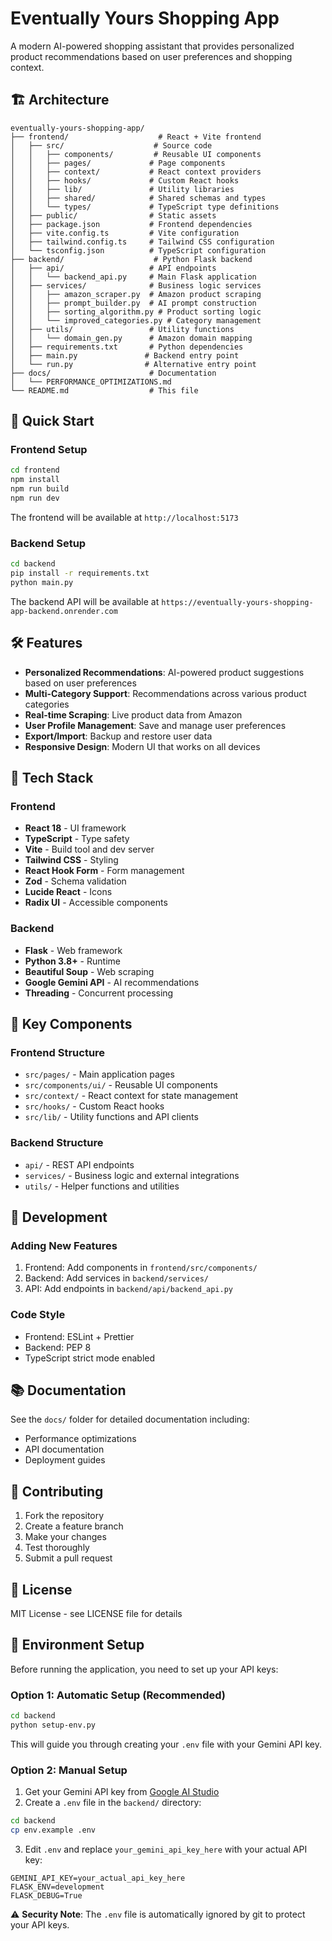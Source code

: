 # Eventually Yours Shopping App

A modern AI-powered shopping assistant that provides personalized product recommendations based on user preferences and shopping context.

## 🏗️ Architecture

```
eventually-yours-shopping-app/
├── frontend/                    # React + Vite frontend
│   ├── src/                    # Source code
│   │   ├── components/         # Reusable UI components
│   │   ├── pages/             # Page components
│   │   ├── context/           # React context providers
│   │   ├── hooks/             # Custom React hooks
│   │   ├── lib/               # Utility libraries
│   │   ├── shared/            # Shared schemas and types
│   │   └── types/             # TypeScript type definitions
│   ├── public/                # Static assets
│   ├── package.json           # Frontend dependencies
│   ├── vite.config.ts         # Vite configuration
│   ├── tailwind.config.ts     # Tailwind CSS configuration
│   └── tsconfig.json          # TypeScript configuration
├── backend/                    # Python Flask backend
│   ├── api/                   # API endpoints
│   │   └── backend_api.py     # Main Flask application
│   ├── services/              # Business logic services
│   │   ├── amazon_scraper.py  # Amazon product scraping
│   │   ├── prompt_builder.py  # AI prompt construction
│   │   ├── sorting_algorithm.py # Product sorting logic
│   │   └── improved_categories.py # Category management
│   ├── utils/                 # Utility functions
│   │   └── domain_gen.py      # Amazon domain mapping
│   ├── requirements.txt       # Python dependencies
│   ├── main.py               # Backend entry point
│   └── run.py                # Alternative entry point
├── docs/                      # Documentation
│   └── PERFORMANCE_OPTIMIZATIONS.md
└── README.md                  # This file
```

## 🚀 Quick Start

### Frontend Setup

```bash
cd frontend
npm install
npm run build
npm run dev
```

The frontend will be available at `http://localhost:5173`

### Backend Setup

```bash
cd backend
pip install -r requirements.txt
python main.py
```

The backend API will be available at `https://eventually-yours-shopping-app-backend.onrender.com`

## 🛠️ Features

- **Personalized Recommendations**: AI-powered product suggestions based on user preferences
- **Multi-Category Support**: Recommendations across various product categories
- **Real-time Scraping**: Live product data from Amazon
- **User Profile Management**: Save and manage user preferences
- **Export/Import**: Backup and restore user data
- **Responsive Design**: Modern UI that works on all devices

## 🧩 Tech Stack

### Frontend
- **React 18** - UI framework
- **TypeScript** - Type safety
- **Vite** - Build tool and dev server
- **Tailwind CSS** - Styling
- **React Hook Form** - Form management
- **Zod** - Schema validation
- **Lucide React** - Icons
- **Radix UI** - Accessible components

### Backend
- **Flask** - Web framework
- **Python 3.8+** - Runtime
- **Beautiful Soup** - Web scraping
- **Google Gemini API** - AI recommendations
- **Threading** - Concurrent processing

## 📁 Key Components

### Frontend Structure
- `src/pages/` - Main application pages
- `src/components/ui/` - Reusable UI components
- `src/context/` - React context for state management
- `src/hooks/` - Custom React hooks
- `src/lib/` - Utility functions and API clients

### Backend Structure
- `api/` - REST API endpoints
- `services/` - Business logic and external integrations
- `utils/` - Helper functions and utilities

## 🔧 Development

### Adding New Features
1. Frontend: Add components in `frontend/src/components/`
2. Backend: Add services in `backend/services/`
3. API: Add endpoints in `backend/api/backend_api.py`

### Code Style
- Frontend: ESLint + Prettier
- Backend: PEP 8
- TypeScript strict mode enabled

## 📚 Documentation

See the `docs/` folder for detailed documentation including:
- Performance optimizations
- API documentation
- Deployment guides

## 🤝 Contributing

1. Fork the repository
2. Create a feature branch
3. Make your changes
4. Test thoroughly
5. Submit a pull request

## 📄 License

MIT License - see LICENSE file for details

## 🔑 Environment Setup

Before running the application, you need to set up your API keys:

### Option 1: Automatic Setup (Recommended)
```bash
cd backend
python setup-env.py
```
This will guide you through creating your `.env` file with your Gemini API key.

### Option 2: Manual Setup
1. Get your Gemini API key from [Google AI Studio](https://makersuite.google.com/app/apikey)
2. Create a `.env` file in the `backend/` directory:
```bash
cd backend
cp env.example .env
```
3. Edit `.env` and replace `your_gemini_api_key_here` with your actual API key:
```
GEMINI_API_KEY=your_actual_api_key_here
FLASK_ENV=development
FLASK_DEBUG=True
```

⚠️ **Security Note**: The `.env` file is automatically ignored by git to protect your API keys.